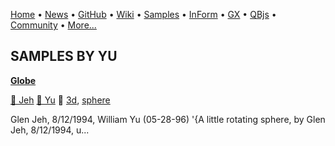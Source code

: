 [Home](https://qb64.com) • [News](../news.md) • [GitHub](https://github.com/QB64Official/qb64) • [Wiki](wiki.md) • [Samples](../samples.md) • [InForm](../inform.md) • [GX](../gx.md) • [QBjs](../qbjs.md) • [Community](../community.md) • [More...](../more.md)

## SAMPLES BY YU

**[Globe](globe/index.md)**

[🐝 Jeh](jeh.md) [🐝 Yu](yu.md) 🔗 [3d](3d.md), [sphere](sphere.md)

Glen Jeh, 8/12/1994, William Yu (05-28-96)  '{A little rotating sphere, by Glen Jeh, 8/12/1994, u...
